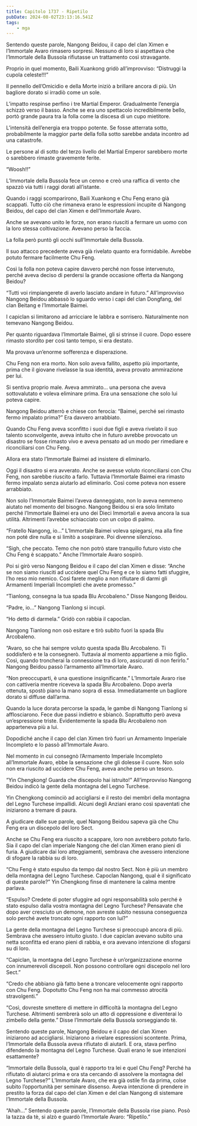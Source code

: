 ```yaml
---
title: Capitolo 1737 - Ripetilo
pubDate: 2024-08-02T23:13:16.541Z
tags:
    - mga
---
```



Sentendo queste parole, Nangong Beidou, il capo del clan Ximen e l’Immortale Avaro rimasero sorpresi. Nessuno di loro si aspettava che l’Immortale della Bussola rifiutasse un trattamento così stravagante.


Proprio in quel momento, Baili Xuankong gridò all’improvviso: “Distruggi la cupola celeste!!!”


Il pennello dell’Omicidio e della Morte iniziò a brillare ancora di più. Un bagliore dorato si irradiò come un sole.


L’impatto respinse perfino i tre Martial Emperor. Gradualmente l’energia schizzò verso il basso. Anche se era uno spettacolo incredibilmente bello, portò grande paura tra la folla come la discesa di un cupo mietitore.


L’intensità dell’energia era troppo potente. Se fosse atterrata sotto, probabilmente la maggior parte della folla sotto sarebbe andata incontro ad una catastrofe.


Le persone al di sotto del terzo livello del Martial Emperor sarebbero morte o sarebbero rimaste gravemente ferite.


“Woosh!!”


L’Immortale della Bussola fece un cenno e creò una raffica di vento che spazzò via tutti i raggi dorati all’istante.


Quando i raggi scomparirono, Baili Xuankong e Chu Feng erano già scappati. Tutto ciò che rimaneva erano le espressioni incupite di Nangong Beidou, del capo del clan Ximen e dell’Immortale Avaro.


Anche se avevano unito le forze, non erano riusciti a fermare un uomo con la loro stessa coltivazione. Avevano perso la faccia.


La folla però puntò gli occhi sull’Immortale della Bussola.


Il suo attacco precedente aveva già rivelato quanto era formidabile. Avrebbe potuto fermare facilmente Chu Feng.


Così la folla non poteva capire davvero perché non fosse intervenuto, perché aveva deciso di perdersi la grande occasione offerta da Nangong Beidou?


“Tutti voi rimpiangerete di averlo lasciato andare in futuro.” All’improvviso Nangong Beidou abbassò lo sguardo verso i capi del clan Dongfang, del clan Beitang e l’Immortale Baimei.


I capiclan si limitarono ad arricciare le labbra e sorrisero. Naturalmente non temevano Nangong Beidou.


Per quanto riguardava l’Immortale Baimei, gli si strinse il cuore. Dopo essere rimasto stordito per così tanto tempo, si era destato.


Ma provava un’enorme sofferenza e disperazione.


Chu Feng non era morto. Non solo aveva fallito, aspetto più importante, prima che il giovane rivelasse la sua identità, aveva provato ammirazione per lui.


Si sentiva proprio male. Aveva ammirato… una persona che aveva sottovalutato e voleva eliminare prima. Era una sensazione che solo lui poteva capire.


Nangong Beidou atterrò e chiese con ferocia: “Baimei, perché sei rimasto fermo impalato prima?” Era davvero arrabbiato.


Quando Chu Feng aveva sconfitto i suoi due figli e aveva rivelato il suo talento sconvolgente, aveva intuito che in futuro avrebbe provocato un disastro se fosse rimasto vivo e aveva pensato ad un modo per rimediare e riconciliarsi con Chu Feng.


Allora era stato l’Immortale Baimei ad insistere di eliminarlo.


Oggi il disastro si era avverato. Anche se avesse voluto riconciliarsi con Chu Feng, non sarebbe riuscito a farlo. Tuttavia l’Immortale Baimei era rimasto fermo impalato senza aiutarlo ad eliminarlo. Così come poteva non essere arrabbiato.


Non solo l’Immortale Baimei l’aveva danneggiato, non lo aveva nemmeno aiutato nel momento del bisogno. Nangong Beidou si era solo limitato perché l’Immortale Baimei era uno dei Dieci Immortali e aveva ancora la sua utilità. Altrimenti l’avrebbe schiacciato con un colpo di palmo.


“Fratello Nangong, io…” L’Immortale Baimei voleva spiegarsi, ma alla fine non poté dire nulla e si limitò a sospirare. Poi divenne silenzioso.

“Sigh, che peccato. Temo che non potrò stare tranquillo futuro visto che Chu Feng è scappato.” Anche l’Immortale Avaro sospirò.


Poi si girò verso Nangong Beidou e il capo del clan Ximen e disse: “Anche se non siamo riusciti ad uccidere quel Chu Feng e ce lo siamo fatti sfuggire, l’ho reso mio nemico. Così farete meglio a non rifiutare di darmi gli Armamenti Imperiali Incompleti che avete promesso.”

“Tianlong, consegna la tua spada Blu Arcobaleno.” Disse Nangong Beidou.


“Padre, io…” Nangong Tianlong si incupì.


“Ho detto di darmela.” Gridò con rabbia il capoclan.


Nangong Tianlong non osò esitare e tirò subito fuori la spada Blu Arcobaleno.


“Avaro, so che hai sempre voluto questa spada Blu Arcobaleno. Ti soddisferò e te la consegnerò. Tuttavia al momento appartiene a mio figlio. Così, quando troncherai la connessione tra di loro, assicurati di non ferirlo.” Nangong Beidou passò l’armamento all’Immortale Avaro.

“Non preoccuparti, è una questione insignificante.” L’Immortale Avaro rise con cattiveria mentre riceveva la spada Blu Arcobaleno. Dopo averla ottenuta, spostò piano la mano sopra di essa. Immediatamente un bagliore dorato si diffuse dall’arma.


Quando la luce dorata percorse la spada, le gambe di Nangong Tianlong si afflosciarono. Fece due passi indietro e sbiancò. Soprattutto però aveva un’espressione triste. Evidentemente la spada Blu Arcobaleno non apparteneva più a lui.


Dopodiché anche il capo del clan Ximen tirò fuori un Armamento Imperiale Incompleto e lo passò all’Immortale Avaro.


Nel momento in cui consegnò l’Armamento Imperiale Incompleto all’Immortale Avaro, ebbe la sensazione che gli dolesse il cuore. Non solo non era riuscito ad uccidere Chu Feng, aveva anche perso un tesoro.


“Yin Chengkong! Guarda che discepolo hai istruito!” All’improvviso Nangong Beidou indicò la gente della montagna del Legno Turchese.


Yin Chengkong cominciò ad accigliarsi e il resto dei membri della montagna del Legno Turchese impallidì. Alcuni degli Anziani erano così spaventati che iniziarono a tremare di paura.


A giudicare dalle sue parole, quel Nangong Beidou sapeva già che Chu Feng era un discepolo del loro Sect.


Anche se Chu Feng era riuscito a scappare, loro non avrebbero potuto farlo. Sia il capo del clan imperiale Nangong che del clan Ximen erano pieni di furia. A giudicare dai loro atteggiamenti, sembrava che avessero intenzione di sfogare la rabbia su di loro.


“Chu Feng è stato espulso da tempo dal nostro Sect. Non è più un membro della montagna del Legno Turchese. Capoclan Nangong, qual è il significato di queste parole?” Yin Chengkong finse di mantenere la calma mentre parlava.

“Espulso? Credete di poter sfuggire ad ogni responsabilità solo perché è stato espulso dalla vostra montagna del Legno Turchese? Pensavate che dopo aver cresciuto un demone, non avreste subìto nessuna conseguenza solo perché avete troncato ogni rapporto con lui?”


La gente della montagna del Legno Turchese si preoccupò ancora di più. Sembrava che avessero intuito giusto. I due capiclan avevano subìto una netta sconfitta ed erano pieni di rabbia, e ora avevano intenzione di sfogarsi su di loro.


“Capiclan, la montagna del Legno Turchese è un’organizzazione enorme con innumerevoli discepoli. Non possono controllare ogni discepolo nel loro Sect.”


“Credo che abbiano già fatto bene a troncare velocemente ogni rapporto con Chu Feng. Dopotutto Chu Feng non ha mai commesso atrocità stravolgenti.”


“Così, dovreste smettere di mettere in difficoltà la montagna del Legno Turchese. Altrimenti sembrerà solo un atto di oppressione e diventerai lo zimbello della gente.” Disse l’Immortale della Bussola sorseggiando tè.


Sentendo queste parole, Nangong Beidou e il capo del clan Ximen iniziarono ad accigliarsi. Iniziarono a rivelare espressioni scontente. Prima, l’Immortale della Bussola aveva rifiutato di aiutarli. E ora, stava perfino difendendo la montagna del Legno Turchese. Quali erano le sue intenzioni esattamente?

“Immortale della Bussola, qual è rapporto tra lei e quel Chu Feng? Perché ha rifiutato di aiutarci prima e ora sta cercando di assolvere la montagna del Legno Turchese?” L’Immortale Avaro, che era già ostile fin da prima, colse subito l’opportunità per seminare dissenso. Aveva intenzione di prendere in prestito la forza dal capo del clan Ximen e del clan Nangong di sistemare l’Immortale della Bussola.


“Ahah…” Sentendo queste parole, l’Immortale della Bussola rise piano. Posò la tazza da tè, si alzò e guardò l’Immortale Avaro: “Ripetilo.”



